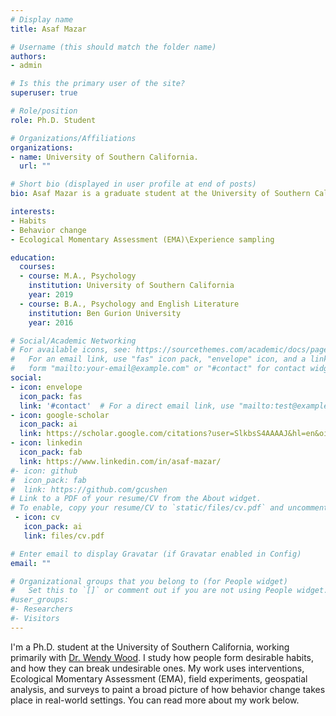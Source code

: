 ```yaml
---
# Display name
title: Asaf Mazar

# Username (this should match the folder name)
authors:
- admin

# Is this the primary user of the site?
superuser: true

# Role/position
role: Ph.D. Student

# Organizations/Affiliations
organizations:
- name: University of Southern California.
  url: ""

# Short bio (displayed in user profile at end of posts)
bio: Asaf Mazar is a graduate student at the University of Southern California, working primarily with [Dr. Wendy Wood](https://dornsife.usc.edu/wendy-wood). I study how people can form desirable habits and disrupt unhealthy ones.

interests:
- Habits
- Behavior change
- Ecological Momentary Assessment (EMA)\Experience sampling

education:
  courses:
  - course: M.A., Psychology
    institution: University of Southern California
    year: 2019
  - course: B.A., Psychology and English Literature
    institution: Ben Gurion University
    year: 2016

# Social/Academic Networking
# For available icons, see: https://sourcethemes.com/academic/docs/page-builder/#icons
#   For an email link, use "fas" icon pack, "envelope" icon, and a link in the
#   form "mailto:your-email@example.com" or "#contact" for contact widget.
social:
- icon: envelope
  icon_pack: fas
  link: '#contact'  # For a direct email link, use "mailto:test@example.org".
- icon: google-scholar
  icon_pack: ai
  link: https://scholar.google.com/citations?user=SlkbsS4AAAAJ&hl=en&oi=ao
- icon: linkedin
  icon_pack: fab
  link: https://www.linkedin.com/in/asaf-mazar/
#- icon: github
#  icon_pack: fab
#  link: https://github.com/gcushen
# Link to a PDF of your resume/CV from the About widget.
# To enable, copy your resume/CV to `static/files/cv.pdf` and uncomment the lines below.
 - icon: cv
   icon_pack: ai
   link: files/cv.pdf

# Enter email to display Gravatar (if Gravatar enabled in Config)
email: ""

# Organizational groups that you belong to (for People widget)
#   Set this to `[]` or comment out if you are not using People widget.
#user_groups:
#- Researchers
#- Visitors
---
```


I'm a Ph.D. student at the University of Southern California, working primarily with [Dr. Wendy Wood](https://dornsife.usc.edu/wendy-wood). I study how people form desirable habits, and how they can break undesirable ones. My work uses interventions, Ecological Momentary Assessment (EMA), field experiments, geospatial analysis, and surveys to paint a broad picture of how behavior change takes place in real-world settings. You can read more about my work below. 